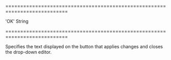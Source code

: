 ===========================================================================
<!--default-->'OK'<!--/default-->
<!--type-->String<!--/type-->
===========================================================================

<!--shortDescription-->
Specifies the text displayed on the button that applies changes and closes the drop-down editor.
<!--/shortDescription-->

<!--fullDescription-->

<!--/fullDescription-->